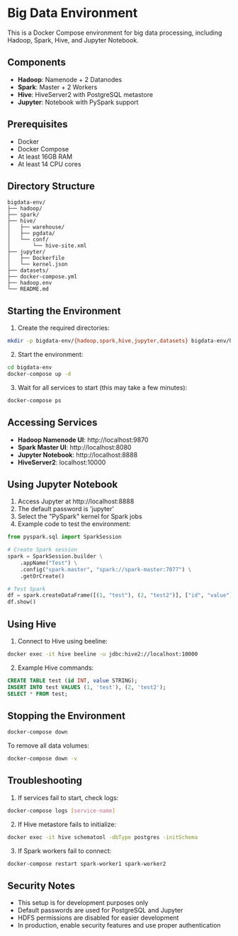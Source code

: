 # Big Data Environment

This is a Docker Compose environment for big data processing, including Hadoop, Spark, Hive, and Jupyter Notebook.

## Components

- **Hadoop**: Namenode + 2 Datanodes
- **Spark**: Master + 2 Workers
- **Hive**: HiveServer2 with PostgreSQL metastore
- **Jupyter**: Notebook with PySpark support

## Prerequisites

- Docker
- Docker Compose
- At least 16GB RAM
- At least 14 CPU cores

## Directory Structure

```
bigdata-env/
├── hadoop/
├── spark/
├── hive/
│   ├── warehouse/
│   ├── pgdata/
│   └── conf/
│       └── hive-site.xml
├── jupyter/
│   ├── Dockerfile
│   └── kernel.json
├── datasets/
├── docker-compose.yml
├── hadoop.env
└── README.md
```

## Starting the Environment

1. Create the required directories:
```bash
mkdir -p bigdata-env/{hadoop,spark,hive,jupyter,datasets} bigdata-env/hive/{warehouse,pgdata,conf}
```

2. Start the environment:
```bash
cd bigdata-env
docker-compose up -d
```

3. Wait for all services to start (this may take a few minutes):
```bash
docker-compose ps
```

## Accessing Services

- **Hadoop Namenode UI**: http://localhost:9870
- **Spark Master UI**: http://localhost:8080
- **Jupyter Notebook**: http://localhost:8888
- **HiveServer2**: localhost:10000

## Using Jupyter Notebook

1. Access Jupyter at http://localhost:8888
2. The default password is 'jupyter'
3. Select the "PySpark" kernel for Spark jobs
4. Example code to test the environment:

```python
from pyspark.sql import SparkSession

# Create Spark session
spark = SparkSession.builder \
    .appName("Test") \
    .config("spark.master", "spark://spark-master:7077") \
    .getOrCreate()

# Test Spark
df = spark.createDataFrame([(1, "test"), (2, "test2")], ["id", "value"])
df.show()
```

## Using Hive

1. Connect to Hive using beeline:
```bash
docker exec -it hive beeline -u jdbc:hive2://localhost:10000
```

2. Example Hive commands:
```sql
CREATE TABLE test (id INT, value STRING);
INSERT INTO test VALUES (1, 'test'), (2, 'test2');
SELECT * FROM test;
```

## Stopping the Environment

```bash
docker-compose down
```

To remove all data volumes:
```bash
docker-compose down -v
```

## Troubleshooting

1. If services fail to start, check logs:
```bash
docker-compose logs [service-name]
```

2. If Hive metastore fails to initialize:
```bash
docker exec -it hive schematool -dbType postgres -initSchema
```

3. If Spark workers fail to connect:
```bash
docker-compose restart spark-worker1 spark-worker2
```

## Security Notes

- This setup is for development purposes only
- Default passwords are used for PostgreSQL and Jupyter
- HDFS permissions are disabled for easier development
- In production, enable security features and use proper authentication 